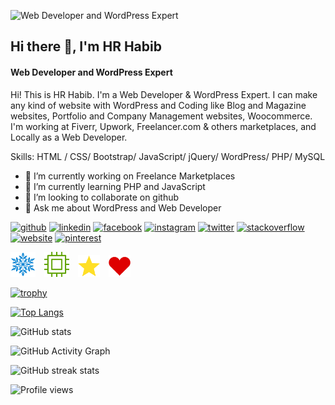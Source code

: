 ![Web Developer and WordPress Expert](https://pbs.twimg.com/profile_banners/913959881870151680/1658055903/600x200)
## Hi there 👋, I'm HR Habib
#### Web Developer and WordPress Expert


Hi!
This is HR Habib. I'm a Web Developer & WordPress Expert. 
I can make any kind of website with WordPress and Coding like Blog and Magazine websites, Portfolio and Company Management websites, Woocommerce. I'm working at Fiverr, Upwork, Freelancer.com & others marketplaces, and Locally as a Web Developer.

Skills: HTML / CSS/ Bootstrap/ JavaScript/ jQuery/ WordPress/ PHP/ MySQL 

- 🔭 I’m currently working on Freelance Marketplaces 
- 🌱 I’m currently learning PHP and JavaScript 
- 👯 I’m looking to collaborate on github 
- 💬 Ask me about WordPress and Web Developer 


[<img src='https://cdn.jsdelivr.net/npm/simple-icons@3.0.1/icons/github.svg' alt='github' height='40'>](https://github.com/hrhabibpro)  [<img src='https://cdn.jsdelivr.net/npm/simple-icons@3.0.1/icons/linkedin.svg' alt='linkedin' height='40'>](https://www.linkedin.com/in/hrhabibpro/)  [<img src='https://cdn.jsdelivr.net/npm/simple-icons@3.0.1/icons/facebook.svg' alt='facebook' height='40'>](https://www.facebook.com/hrhabibpro)  [<img src='https://cdn.jsdelivr.net/npm/simple-icons@3.0.1/icons/instagram.svg' alt='instagram' height='40'>](https://www.instagram.com/hrhabibpro/)  [<img src='https://cdn.jsdelivr.net/npm/simple-icons@3.0.1/icons/twitter.svg' alt='twitter' height='40'>](https://twitter.com/hrhabibpro)  [<img src='https://cdn.jsdelivr.net/npm/simple-icons@3.0.1/icons/stackoverflow.svg' alt='stackoverflow' height='40'>](https://stackoverflow.com/users/hrhabibpro)  [<img src='https://cdn.jsdelivr.net/npm/simple-icons@3.0.1/icons/icloud.svg' alt='website' height='40'>](https://habibcoder.com)  [<img src='https://cdn.jsdelivr.net/npm/simple-icons@3.0.1/icons/pinterest.svg' alt='pinterest' height='40'>](hrhabibpro)  

<a href='https://archiveprogram.github.com/'><img src='https://raw.githubusercontent.com/acervenky/animated-github-badges/master/assets/acbadge.gif' width='40' height='40'></a> <a href='https://docs.github.com/en/developers'><img src='https://raw.githubusercontent.com/acervenky/animated-github-badges/master/assets/devbadge.gif' width='40' height='40'></a> <a href='https://stars.github.com/'><img src='https://raw.githubusercontent.com/acervenky/animated-github-badges/master/assets/starbadge.gif' width='35' height='35'></a> <a href='https://docs.github.com/en/github/supporting-the-open-source-community-with-github-sponsors'><img src='https://raw.githubusercontent.com/acervenky/animated-github-badges/master/assets/sponsorbadge.gif' width='35' height='35'></a> 

[![trophy](https://github-profile-trophy.vercel.app/?username=hrhabibpro)](https://github.com/ryo-ma/github-profile-trophy)

[![Top Langs](https://github-readme-stats.vercel.app/api/top-langs/?username=hrhabibpro)](https://github.com/anuraghazra/github-readme-stats)

![GitHub stats](https://github-readme-stats.vercel.app/api?username=hrhabibpro&show_icons=true&count_private=true)  

![GitHub Activity Graph](https://activity-graph.herokuapp.com/graph?username=hrhabibpro)  

![GitHub streak stats](https://github-readme-streak-stats.herokuapp.com/?user=hrhabibpro)  

![Profile views](https://gpvc.arturio.dev/hrhabibpro)  
